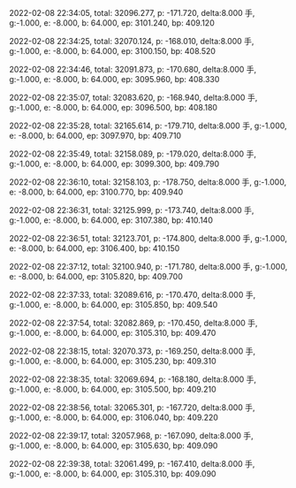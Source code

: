 2022-02-08 22:34:05, total: 32096.277, p: -171.720, delta:8.000 手, g:-1.000, e: -8.000, b: 64.000, ep: 3101.240, bp: 409.120

2022-02-08 22:34:25, total: 32070.124, p: -168.010, delta:8.000 手, g:-1.000, e: -8.000, b: 64.000, ep: 3100.150, bp: 408.520

2022-02-08 22:34:46, total: 32091.873, p: -170.680, delta:8.000 手, g:-1.000, e: -8.000, b: 64.000, ep: 3095.960, bp: 408.330

2022-02-08 22:35:07, total: 32083.620, p: -168.940, delta:8.000 手, g:-1.000, e: -8.000, b: 64.000, ep: 3096.500, bp: 408.180

2022-02-08 22:35:28, total: 32165.614, p: -179.710, delta:8.000 手, g:-1.000, e: -8.000, b: 64.000, ep: 3097.970, bp: 409.710

2022-02-08 22:35:49, total: 32158.089, p: -179.020, delta:8.000 手, g:-1.000, e: -8.000, b: 64.000, ep: 3099.300, bp: 409.790

2022-02-08 22:36:10, total: 32158.103, p: -178.750, delta:8.000 手, g:-1.000, e: -8.000, b: 64.000, ep: 3100.770, bp: 409.940

2022-02-08 22:36:31, total: 32125.999, p: -173.740, delta:8.000 手, g:-1.000, e: -8.000, b: 64.000, ep: 3107.380, bp: 410.140

2022-02-08 22:36:51, total: 32123.701, p: -174.800, delta:8.000 手, g:-1.000, e: -8.000, b: 64.000, ep: 3106.400, bp: 410.150

2022-02-08 22:37:12, total: 32100.940, p: -171.780, delta:8.000 手, g:-1.000, e: -8.000, b: 64.000, ep: 3105.820, bp: 409.700

2022-02-08 22:37:33, total: 32089.616, p: -170.470, delta:8.000 手, g:-1.000, e: -8.000, b: 64.000, ep: 3105.850, bp: 409.540

2022-02-08 22:37:54, total: 32082.869, p: -170.450, delta:8.000 手, g:-1.000, e: -8.000, b: 64.000, ep: 3105.310, bp: 409.470

2022-02-08 22:38:15, total: 32070.373, p: -169.250, delta:8.000 手, g:-1.000, e: -8.000, b: 64.000, ep: 3105.230, bp: 409.310

2022-02-08 22:38:35, total: 32069.694, p: -168.180, delta:8.000 手, g:-1.000, e: -8.000, b: 64.000, ep: 3105.500, bp: 409.210

2022-02-08 22:38:56, total: 32065.301, p: -167.720, delta:8.000 手, g:-1.000, e: -8.000, b: 64.000, ep: 3106.040, bp: 409.220

2022-02-08 22:39:17, total: 32057.968, p: -167.090, delta:8.000 手, g:-1.000, e: -8.000, b: 64.000, ep: 3105.630, bp: 409.090

2022-02-08 22:39:38, total: 32061.499, p: -167.410, delta:8.000 手, g:-1.000, e: -8.000, b: 64.000, ep: 3105.310, bp: 409.090